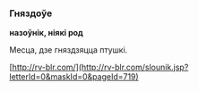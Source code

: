 ### Гняздоўе
**назоўнік, ніякі род**

Месца, дзе гняздзяцца птушкі.

<a rel="author">[http://rv-blr.com/](http://rv-blr.com/slounik.jsp?letterId=0&maskId=0&pageId=719)</a>
